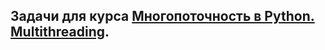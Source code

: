 ## Задачи для курса [Многопоточность в Python. Multithreading](https://stepik.org/course/172356 "https://stepik.org/course/172356").
